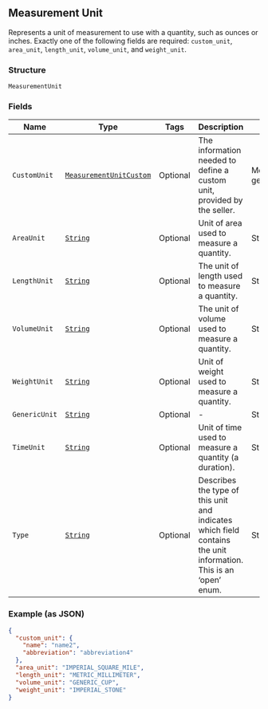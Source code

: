 ## Measurement Unit

Represents a unit of measurement to use with a quantity, such as ounces
or inches. Exactly one of the following fields are required: `custom_unit`,
`area_unit`, `length_unit`, `volume_unit`, and `weight_unit`.

### Structure

`MeasurementUnit`

### Fields

| Name | Type | Tags | Description | Getter |
|  --- | --- | --- | --- | --- |
| `CustomUnit` | [`MeasurementUnitCustom`](/doc/models/measurement-unit-custom.md) | Optional | The information needed to define a custom unit, provided by the seller. | MeasurementUnitCustom getCustomUnit() |
| `AreaUnit` | [`String`](/doc/models/measurement-unit-area.md) | Optional | Unit of area used to measure a quantity. | String getAreaUnit() |
| `LengthUnit` | [`String`](/doc/models/measurement-unit-length.md) | Optional | The unit of length used to measure a quantity. | String getLengthUnit() |
| `VolumeUnit` | [`String`](/doc/models/measurement-unit-volume.md) | Optional | The unit of volume used to measure a quantity. | String getVolumeUnit() |
| `WeightUnit` | [`String`](/doc/models/measurement-unit-weight.md) | Optional | Unit of weight used to measure a quantity. | String getWeightUnit() |
| `GenericUnit` | [`String`](/doc/models/measurement-unit-generic.md) | Optional | - | String getGenericUnit() |
| `TimeUnit` | [`String`](/doc/models/measurement-unit-time.md) | Optional | Unit of time used to measure a quantity (a duration). | String getTimeUnit() |
| `Type` | [`String`](/doc/models/measurement-unit-unit-type.md) | Optional | Describes the type of this unit and indicates which field contains the unit information. This is an ‘open’ enum. | String getType() |

### Example (as JSON)

```json
{
  "custom_unit": {
    "name": "name2",
    "abbreviation": "abbreviation4"
  },
  "area_unit": "IMPERIAL_SQUARE_MILE",
  "length_unit": "METRIC_MILLIMETER",
  "volume_unit": "GENERIC_CUP",
  "weight_unit": "IMPERIAL_STONE"
}
```

